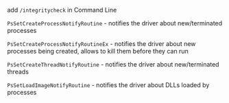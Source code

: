 add `/integritycheck` in Command Line

`PsSetCreateProcessNotifyRoutine`   - notifies the driver about new/terminated processes

`PsSetCreateProcessNotifyRoutineEx` -  notifies the driver about new processes being created, allows to kill them before they can run

`PsSetCreateThreadNotifyRoutine`    -  notifies the driver about new/terminated threads

`PsSetLoadImageNotifyRoutine`       - notifies the driver about DLLs loaded by processes



